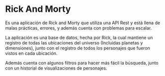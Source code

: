 # Rick And Morty

Es una aplicación de Rick and Morty que utiliza una API Rest y está llena de malas prácticas, errores, y además cuenta con problemas para escalar.

La aplicación es una base de datos, hecha por Rick, la cual mantiene un registro de todas las ubicaciones del universo (Incluidas planetas y dimensiones), junto con el registro de todos los personajes que fueron vistos en cada ubicación. 

Además cuenta con algunos filtros para hacer más fácil la búsqueda, junto con un historial de visualizaciones de personajes.  

